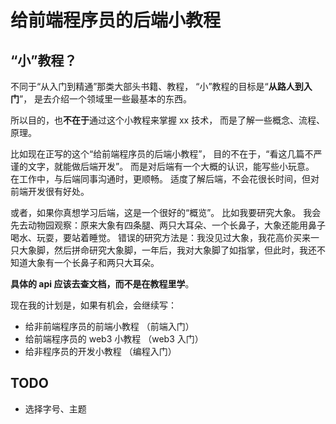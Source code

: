 # 给前端程序员的后端小教程

## “小”教程？
不同于“从入门到精通”那类大部头书籍、教程，
“小”教程的目标是“**从路人到入门**”，
是去介绍一个领域里一些最基本的东西。

所以目的，也**不在于**通过这个小教程来掌握 xx 技术，
而是了解一些概念、流程、原理。

比如现在正写的这个“给前端程序员的后端小教程”，
目的不在于，“看这几篇不严谨的文字，就能做后端开发”。
而是对后端有一个大概的认识，能写些小玩意。
在工作中，与后端同事沟通时，更顺畅。
适度了解后端，不会花很长时间，但对前端开发很有好处。

或者，如果你真想学习后端，这是一个很好的“概览”。
比如我要研究大象。
我会先去动物园观察：原来大象有四条腿、两只大耳朵、一个长鼻子，大象还能用鼻子喝水、玩耍，要站着睡觉。
错误的研究方法是：我没见过大象，我花高价买来一只大象脚，然后拼命研究大象脚，一年后，我对大象脚了如指掌，但此时，我还不知道大象有一个长鼻子和两只大耳朵。

**具体的 api 应该去查文档，而不是在教程里学**。

现在我的计划是，如果有机会，会继续写：
+ 给非前端程序员的前端小教程 （前端入门）
+ 给前端程序员的 web3 小教程 （web3 入门）
+ 给非程序员的开发小教程 （编程入门）

## TODO
+ 选择字号、主题
